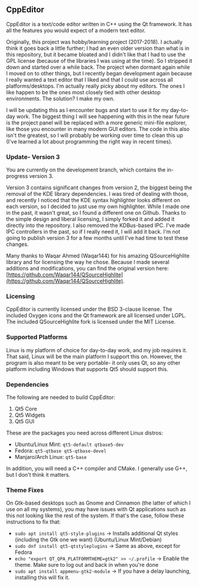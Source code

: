 ## CppEditor
CppEditor is a text/code editor written in C++ using the Qt framework. It has all the features you would expect of a modern text editor.

Originally, this project was hobby/learning project (2017-2018). I actually think it goes back a little further; I had an even older version than what is in this repository, but it became bloated and I didn't like that I had to use the GPL license (because of the libraries I was using at the time). So I stripped it down and started over a while back. The project when dormant again while I moved on to other things, but I recently began development again because I really wanted a text editor that I liked and that I could use across all platforms/desktops. I'm actually really picky about my editors. The ones I like happen to be the ones most closely tied with other desktop environments. The solution? I make my own.

I will be updating this as I encounter bugs and start to use it for my day-to-day work. The biggest thing I will see happening with this in the near future is the project panel will be replaced with a more generic mini-file explorer, like those you encounter in many modern GUI editors. The code in this also isn't the greatest, so I will probably be working over time to clean this up (I've learned a lot about programming the right way in recent times).

### Update- Version 3
You are currently on the development branch, which contains the in-progress version 3.

Version 3 contains significant changes from version 2, the biggest being the removal of the KDE library dependencies. I was tired of dealing with those, and recently I noticed that the KDE syntax highlighter looks different on each version, so I decided to just use my own highlighter. While I made one in the past, it wasn't great, so I found a different one on Github. Thanks to the simple design and liberal licensing, I simply forked it and added it directly into the repository. I also removed the KDBus-based IPC. I've made IPC controllers in the past, so if I really need it, I will add it back. I'm not going to publish version 3 for a few months until I've had time to test these changes.

Many thanks to Waqar Ahmed (Waqar144) for his amazing QSourceHighlite library and for licensing the way he chose. Because I made several additions and modifications, you can find the original version here: [https://github.com/Waqar144/QSourceHighlite](https://github.com/Waqar144/QSourceHighlite).

### Licensing
CppEditor is currently licensed under the BSD 3-clause license. The included Oxygen icons and the Qt framework are all licensed under LGPL. The included QSourceHighlite fork is licensed under the MIT License.

### Supported Platforms
Linux is my platform of choice for day-to-day work, and my job requires it. That said, Linux will be the main platform I support this on. However, the program is also meant to be very portable- it only uses Qt, so any other platform including Windows that supports Qt5 should support this.

### Dependencies
The following are needed to build CppEditor:   
1. Qt5 Core
2. Qt5 Widgets
3. Qt5 GUI

These are the packages you need across different Linux distros:   
- Ubuntu/Linux Mint: `qt5-default qtbase5-dev`   
- Fedora: `qt5-qtbase qt5-qtbase-devel`   
- Manjaro/Arch Linux: `qt5-base`   

In addition, you will need a C++ compiler and CMake. I generally use G++, but I don't think it matters.

### Theme Fixes

On Gtk-based desktops such as Gnome and Cinnamon (the latter of which I use on all my systems), you may have issues with Qt applications such as this not looking like the rest of the system. If that's the case, follow these instructions to fix that:

* `sudo apt install qt5-style-plugins` -> Installs additional Qt styles (including the Gtk one we want) (Ubuntu/Linux Mint/Debian)
* `sudo dnf install qt5-qtstyleplugins` -> Same as above, except for Fedora
* `echo "export QT_QPA_PLATFORMTHEME=gtk2" >> ~/.profile` -> Enable the theme. Make sure to log out and back in when you're done
* `sudo apt install appmenu-gtk2-module` -> If you have a delay launching, installing this will fix it.


